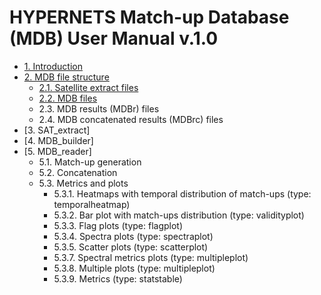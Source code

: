 # HYPERNETS Match-up Database (MDB) User Manual v.1.0

- [1. Introduction](Introduction.md)
- [2. MDB file structure](MDB_file_structure.md)
    - [2.1. Satellite extract files](sat_extract_structure.md)
    - [2.2. MDB files](MDB_structure.md)
    - 2.3. MDB results (MDBr) files
    - 2.4. MDB concatenated results (MDBrc) files
- [3. SAT_extract]
- [4. MDB_builder]
- [5. MDB_reader]
    - 5.1. Match-up generation
    - 5.2. Concatenation
    - 5.3. Metrics and plots
        - 5.3.1. Heatmaps with temporal distribution of match-ups (type: temporalheatmap)
        - 5.3.2. Bar plot with match-ups distribution (type: validityplot)
        - 5.3.3. Flag plots (type: flagplot)
        - 5.3.4. Spectra plots (type: spectraplot)
        - 5.3.5. Scatter plots (type: scatterplot)
        - 5.3.7. Spectral metrics plots (type: multipleplot)
        - 5.3.8. Multiple plots (type: multipleplot)
        - 5.3.9. Metrics (type: statstable)